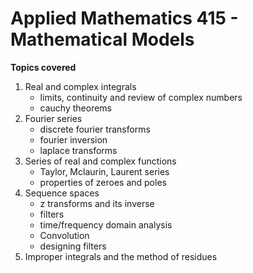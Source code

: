 # Applied Mathematics 415 - Mathematical Models

**Topics covered**

1. Real and complex integrals
   - limits, continuity and review of complex numbers
   - cauchy theorems  
2. Fourier series
   - discrete fourier transforms
   - fourier inversion
   - laplace transforms
3. Series of real and complex functions
   - Taylor, Mclaurin, Laurent series 
   - properties of zeroes and poles 
4. Sequence spaces
   - z transforms and its inverse
   - filters
   - time/frequency domain analysis
   - Convolution
   - designing filters
5. Improper integrals and the method of residues 
